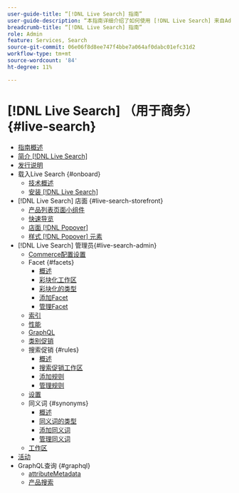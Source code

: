 ```yaml
---
user-guide-title: “[!DNL Live Search] 指南”
user-guide-description: “本指南详细介绍了如何使用 [!DNL Live Search] 来自Adobe Commerce。”
breadcrumb-title: “[!DNL Live Search] 指南”
role: Admin
feature: Services, Search
source-git-commit: 06e06f8d8ee747f4bbe7a064af0dabc01efc31d2
workflow-type: tm+mt
source-wordcount: '84'
ht-degree: 11%

---
```


# [!DNL Live Search] （用于商务） {#live-search}

- [指南概述](guide-overview.md)
- [简介 [!DNL Live Search]](overview.md)
- [发行说明](release-notes.md)
- 载入Live Search {#onboard}
   - [技术概述](technical-overview.md)
   - [安装 [!DNL Live Search]](install.md)
- [!DNL Live Search] 店面 {#live-search-storefront}
   - [产品列表页面小组件](plp-styling.md)
   - [快速导览](quick-tour.md)
   - [店面 [!DNL Popover]](storefront-popover.md)
   - [样式 [!DNL Popover] 元素](storefront-popover-styling.md)
- [!DNL Live Search] 管理员{#live-search-admin}
   - [Commerce配置设置](configuration.md)
   - Facet {#facets}
      - [概述](facets.md)
      - [彩块化工作区](faceting-workspace.md)
      - [彩块化的类型](facets-type.md)
      - [添加Facet](facets-add.md)
      - [管理Facet](facets-manage.md)
   - [索引](indexing.md)
   - [性能](performance.md)
   - [GraphQL](graphql.md)
   - [类别促销](category-merch.md)
   - 搜索促销 {#rules}
      - [概述](rules.md)
      - [搜索促销工作区](rules-workspace.md)
      - [添加规则](rules-add.md)
      - [管理规则](rules-manage.md)
   - [设置](settings.md)
   - 同义词 {#synonyms}
      - [概述](synonyms.md)
      - [同义词的类型](synonyms-type.md)
      - [添加同义词](synonyms-add.md)
      - [管理同义词](synonyms-manage.md)
   - [工作区](workspace.md)
- [活动](events.md)
- GraphQL查询 {#graphql}
   - [attributeMetadata](https://developer.adobe.com/commerce/services/graphql/live-search/attribute-metadata/)
   - [产品搜索](https://developer.adobe.com/commerce/services/graphql/live-search/product-search/)